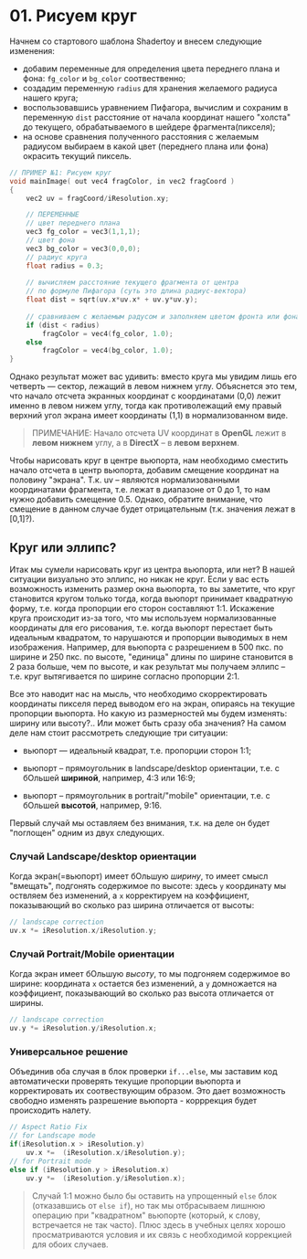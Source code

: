 # 01. Рисуем круг

Начнем со стартового шаблона Shadertoy и внесем следующие изменения:

- добавим переменные для определения цвета переднего плана и фона: `fg_color` и `bg_color` соотвественно;
- создадим переменную `radius` для хранения желаемого радиуса нашего круга;
- воспользовавшись уравнением Пифагора, вычислим и сохраним в переменную `dist` расстояние от начала координат нашего "холста" до текущего, обрабатываемого в шейдере фрагмента(пикселя);
- на основе сравнения полученного расстояния с желаемым радиусом выбираем в какой цвет (переднего плана или фона) окрасить текущий пиксель.

```c++
// ПРИМЕР №1: Рисуем круг
void mainImage( out vec4 fragColor, in vec2 fragCoord )
{    
    vec2 uv = fragCoord/iResolution.xy;

    // ПЕРЕМЕННЫЕ    
    // цвет переднего плана
    vec3 fg_color = vec3(1,1,1);
    // цвет фона
    vec3 bg_color = vec3(0,0,0);
    // радиус круга
    float radius = 0.3;
    
    // вычисляем расстояние текущего фрагмента от центра
    // по формуле Пифагора (суть это длина радиус-вектора)
    float dist = sqrt(uv.x*uv.x* + uv.y*uv.y);
    
    // сравниваем с желаемым радусом и заполняем цветом фронта или фона
    if (dist < radius)
        fragColor = vec4(fg_color, 1.0);
    else
        fragColor = vec4(bg_color, 1.0);    
}
```

Однако результат может вас удивить: вместо круга мы увидим лишь его четверть — сектор, лежащий в левом нижнем углу. Объяснется это тем, что начало отсчета экранных координат с координатами (0,0) лежит именно в левом нижем углу, тогда как противолежащий ему правый верхний угол экрана имеет координаты (1,1) в нормализованном виде.

> ПРИМЕЧАНИЕ: Начало отсчета UV координат в **OpenGL** лежит в **левом нижнем** углу, а в **DirectX** – в **левом верхнем**.

Чтобы нарисовать круг в центре вьюпорта, нам необходимо сместить начало отсчета в центр вьюпорта, добавим смещение координат на половину "экрана". Т.к. uv – являются нормализованными координатами фрагмента, т.е. лежат в диапазоне от 0 до 1, то нам нужно добавить смещение 0.5. Однако, обратите внимание, что смещение в данном случае будет отрицательным (т.к. значения лежат в [0,1]?).

## Круг или эллипс?

Итак мы сумели нарисовать круг из центра вьюпорта, или нет? В нашей ситуации визуально это эллипс, но никак не круг. Если у вас есть возможность изменить размер окна вьюпорта, то вы заметите, что круг становится кругом только тогда, когда вьюпорт принимает квадратную форму, т.е. когда пропорции его сторон составляют 1:1. Искажение круга происходит из-за того, что мы используем нормализованные координаты для его рисования, т.е. когда вьюпорт перестает быть идеальным квадратом, то нарушаются и пропорции выводимых в нем изображения. Например, для вьюпорта с разрешением в 500 пкс. по ширине и 250 пкс. по высоте, "единица" длины по ширине становится в 2 раза больше, чем по высоте, и как результат мы получаем эллипс – т.е. круг вытягивается по ширине согласно пропорции 2:1.

Все это наводит нас на мысль, что необходимо скорректировать координаты пикселя перед выводом его на экран, опираясь на текущие пропорции вьюпорта. Но какую из размерностей мы будем изменять: ширину или высоту?.. Или может быть сразу оба значения? На самом деле нам стоит рассмотреть следующие три ситуации:

- вьюпорт — идеальный квадрат, т.е. пропорции сторон 1:1;

- вьюпорт – прямоугольник в landscape/desktop ориентации, т.е. с бОльшей **шириной**, например, 4:3 или 16:9;

- вьюпорт – прямоугольник в portrait/"mobile" ориентации, т.е. с бОльшей **высотой**, например, 9:16.

Первый случай мы оставляем без внимания, т.к. на деле он будет "поглощен" одним из двух следующих.

### Случай Landscape/desktop ориентации

Когда экран(=вьюпорт) имеет бОльшую *ширину*, то имеет смысл "вмещать", подгонять содержимое по высоте: здесь `y` координату мы оствляем без изменений, а `x` корректируем на коэффициент, показывающий во сколько раз ширина отличается от высоты:

```c++
// landscape correction
uv.x *= iResolution.x/iResolution.y;
```

### Случай Portrait/Mobile ориентации

Когда экран имеет бОльшую *высоту*, то мы подгоняем содержимое во ширине: координата `x` остается без изменений, а `y` домножается на коэффициент, показывающий во сколько раз высота отличается от ширины.

```c++
// landscape correction
uv.y *= iResolution.y/iResolution.x;
```

### Универсальное решение

Объединив оба случая в блок проверки `if...else`, мы заставим код автоматически проверять текущие пропорции вьюпорта и корректировать их соотвествующим образом. Это дает возможность свободно изменять разрешение вьюпорта - корррекция будет происходить налету.

```c++
// Aspect Ratio Fix
// for Landscape mode
if(iResolution.x > iResolution.y)
    uv.x *=  (iResolution.x/iResolution.y);
// for Portrait mode
else if (iResolution.y > iResolution.x)
    uv.y *=  (iResolution.y/iResolution.x);
```

> Случай 1:1 можно было бы оставить на упрощенный `else` блок (отказавшись от `else if`), но так мы отбрасываем лишнюю операцию при "квадратном" вьюпорте (который, к слову, встречается не так часто). Плюс здесь в учебных целях хорошо просматриваются условия и их связь с необходимой коррекцией для обоих случаев.
